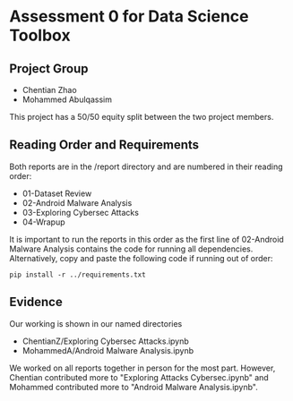 # Assessment 0 for Data Science Toolbox

## Project Group
  - Chentian Zhao
  - Mohammed Abulqassim

This project has a 50/50 equity split between the two project members.

## Reading Order and Requirements

Both reports are in the /report directory and are numbered in their reading order:
  - 01-Dataset Review
  - 02-Android Malware Analysis
  - 03-Exploring Cybersec Attacks
  - 04-Wrapup

It is important to run the reports in this order as the first line of 02-Android Malware Analysis contains the code for running all dependencies.
Alternatively, copy and paste the following code if running out of order:

` pip install -r ../requirements.txt `

## Evidence
Our working is shown in our named directories
  - ChentianZ/Exploring Cybersec Attacks.ipynb
  - MohammedA/Android Malware Analysis.ipynb

We worked on all reports together in person for the most part. However, Chentian contributed more to "Exploring Attacks Cybersec.ipynb" and Mohammed
contributed more to "Android Malware Analysis.ipynb".
